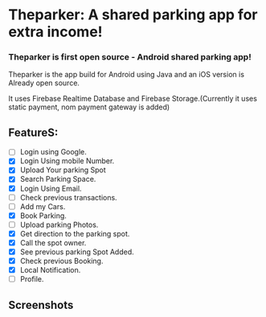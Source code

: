 # Theparker: A shared parking app for extra income!

### Theparker is first open source - Android shared parking app!

Theparker is the app build for Android using Java and an iOS version is Already open source.

It uses Firebase Realtime Database and Firebase Storage.(Currently it uses static payment, nom payment gateway is added)  

## FeatureS:

- [ ] Login using Google.
- [X] Login Using mobile Number.
- [x] Upload Your parking Spot
- [x] Search Parking Space.
- [x] Login Using Email.
- [ ] Check previous transactions.
- [ ] Add my Cars.
- [x] Book Parking.
- [ ] Upload parking Photos.
- [x] Get direction to the parking spot.
- [x] Call the spot owner.
- [x] See previous parking Spot Added.
- [x] Check previous Booking.
- [x] Local Notification.
- [ ] Profile.

## Screenshots



